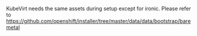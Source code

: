 KubeVirt needs the same assets during setup except for ironic.
Please refer to https://github.com/openshift/installer/tree/master/data/data/bootstrap/baremetal
